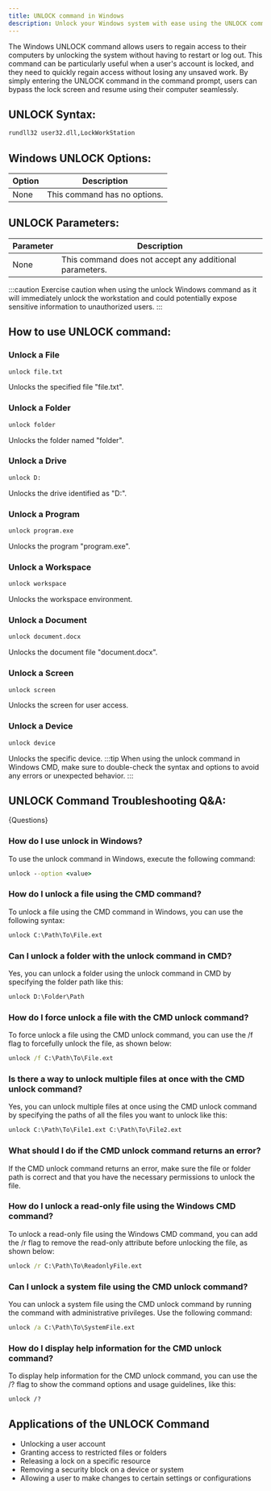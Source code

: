 ```yaml
---
title: UNLOCK command in Windows
description: Unlock your Windows system with ease using the UNLOCK command. Learn how to regain access to your computer quickly and efficiently.
---
```


The Windows UNLOCK command allows users to regain access to their computers by unlocking the system without having to restart or log out. This command can be particularly useful when a user's account is locked, and they need to quickly regain access without losing any unsaved work. By simply entering the UNLOCK command in the command prompt, users can bypass the lock screen and resume using their computer seamlessly.

## UNLOCK Syntax:
```cmd
rundll32 user32.dll,LockWorkStation
```

## Windows UNLOCK Options:
| Option | Description                  |
|--------|------------------------------|
| None   | This command has no options. |

## UNLOCK Parameters:
| Parameter   | Description                                            |
|-------------|--------------------------------------------------------|
| None        | This command does not accept any additional parameters. |

:::caution
Exercise caution when using the unlock Windows command as it will immediately unlock the workstation and could potentially expose sensitive information to unauthorized users.
:::
## How to use UNLOCK command:
### Unlock a File
```cmd
unlock file.txt
```
Unlocks the specified file "file.txt".

### Unlock a Folder
```cmd
unlock folder
```
Unlocks the folder named "folder".

### Unlock a Drive
```cmd
unlock D:
```
Unlocks the drive identified as "D:".

### Unlock a Program
```cmd
unlock program.exe
```
Unlocks the program "program.exe".

### Unlock a Workspace
```cmd
unlock workspace
```
Unlocks the workspace environment.

### Unlock a Document
```cmd
unlock document.docx
```
Unlocks the document file "document.docx".

### Unlock a Screen
```cmd
unlock screen
```
Unlocks the screen for user access.

### Unlock a Device
```cmd
unlock device
```
Unlocks the specific device.
:::tip
When using the unlock command in Windows CMD, make sure to double-check the syntax and options to avoid any errors or unexpected behavior.
:::

## UNLOCK Command Troubleshooting Q&A:
{Questions}

### How do I use unlock in Windows?
To use the unlock command in Windows, execute the following command:
```cmd
unlock --option <value>
```

### How do I unlock a file using the CMD command?
To unlock a file using the CMD command in Windows, you can use the following syntax:
```cmd
unlock C:\Path\To\File.ext
```

### Can I unlock a folder with the unlock command in CMD?
Yes, you can unlock a folder using the unlock command in CMD by specifying the folder path like this:
```cmd
unlock D:\Folder\Path
```

### How do I force unlock a file with the CMD unlock command?
To force unlock a file using the CMD unlock command, you can use the /f flag to forcefully unlock the file, as shown below:
```cmd
unlock /f C:\Path\To\File.ext
```

### Is there a way to unlock multiple files at once with the CMD unlock command?
Yes, you can unlock multiple files at once using the CMD unlock command by specifying the paths of all the files you want to unlock like this:
```cmd
unlock C:\Path\To\File1.ext C:\Path\To\File2.ext
```

### What should I do if the CMD unlock command returns an error?
If the CMD unlock command returns an error, make sure the file or folder path is correct and that you have the necessary permissions to unlock the file.

### How do I unlock a read-only file using the Windows CMD command?
To unlock a read-only file using the Windows CMD command, you can add the /r flag to remove the read-only attribute before unlocking the file, as shown below:
```cmd
unlock /r C:\Path\To\ReadonlyFile.ext
```

### Can I unlock a system file using the CMD unlock command?
You can unlock a system file using the CMD unlock command by running the command with administrative privileges. Use the following command:
```cmd
unlock /a C:\Path\To\SystemFile.ext
```

### How do I display help information for the CMD unlock command?
To display help information for the CMD unlock command, you can use the /? flag to show the command options and usage guidelines, like this:
```cmd
unlock /?
```

## Applications of the UNLOCK Command

- Unlocking a user account
- Granting access to restricted files or folders
- Releasing a lock on a specific resource
- Removing a security block on a device or system
- Allowing a user to make changes to certain settings or configurations